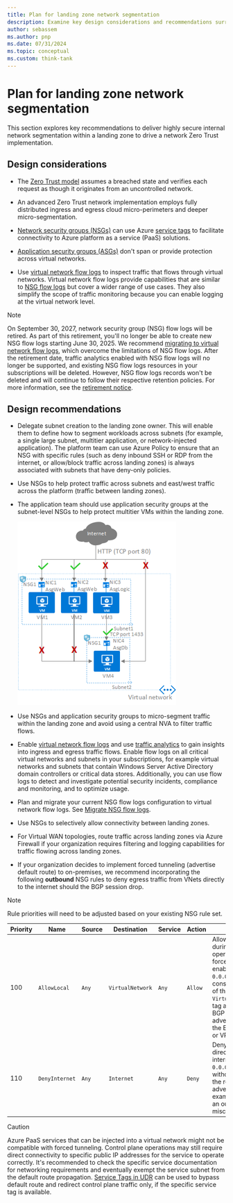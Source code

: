 ```yaml
---
title: Plan for landing zone network segmentation
description: Examine key design considerations and recommendations surrounding network segmentation with Azure landing zones.
author: sebassem
ms.author: pnp
ms.date: 07/31/2024
ms.topic: conceptual
ms.custom: think-tank
---
```


# Plan for landing zone network segmentation

This section explores key recommendations to deliver highly secure internal network segmentation within a landing zone to drive a network Zero Trust implementation.

## Design considerations

- The [Zero Trust model](/security/zero-trust/deploy/networks) assumes a breached state and verifies each request as though it originates from an uncontrolled network.

- An advanced Zero Trust network implementation employs fully distributed ingress and egress cloud micro-perimeters and deeper micro-segmentation.

- [Network security groups (NSGs)](/azure/virtual-network/network-security-groups-overview) can use Azure [service tags](/azure/virtual-network/service-tags-overview) to facilitate connectivity to Azure platform as a service (PaaS) solutions.

- [Application security groups (ASGs)](/azure/virtual-network/application-security-groups) don't span or provide protection across virtual networks.

- Use [virtual network flow logs](/azure/network-watcher/vnet-flow-logs-overview) to inspect traffic that flows through virtual networks. Virtual network flow logs provide capabilities that are similar to [NSG flow logs](/azure/network-watcher/network-watcher-nsg-flow-logging-overview) but cover a wider range of use cases. They also simplify the scope of traffic monitoring because you can enable logging at the virtual network level.

> [!NOTE]
> On September 30, 2027, network security group (NSG) flow logs will be retired. As part of this retirement, you'll no longer be able to create new NSG flow logs starting June 30, 2025. We recommend [migrating to virtual network flow logs](/azure/network-watcher/nsg-flow-logs-migrate), which overcome the limitations of NSG flow logs. After the retirement date, traffic analytics enabled with NSG flow logs will no longer be supported, and existing NSG flow logs resources in your subscriptions will be deleted. However, NSG flow logs records won't be deleted and will continue to follow their respective retention policies. For more information, see the [retirement notice](https://azure.microsoft.com/updates?id=Azure-NSG-flow-logs-Retirement).

## Design recommendations

- Delegate subnet creation to the landing zone owner. This will enable them to define how to segment workloads across subnets (for example, a single large subnet, multitier application, or network-injected application). The platform team can use Azure Policy to ensure that an NSG with specific rules (such as deny inbound SSH or RDP from the internet, or allow/block traffic across landing zones) is always associated with subnets that have deny-only policies.

- Use NSGs to help protect traffic across subnets and east/west traffic across the platform (traffic between landing zones).

- The application team should use application security groups at the subnet-level NSGs to help protect multitier VMs within the landing zone.

    [![Diagram that shows how application security group works.](./media/azure-asg.png)](./media/azure-asg.png#lightbox)

- Use NSGs and application security groups to micro-segment traffic within the landing zone and avoid using a central NVA to filter traffic flows.

- Enable [virtual network flow logs](/azure/network-watcher/vnet-flow-logs-overview) and use [traffic analytics](/azure/network-watcher/traffic-analytics) to gain insights into ingress and egress traffic flows. Enable flow logs on all critical virtual networks and subnets in your subscriptions, for example virtual networks and subnets that contain Windows Server Active Directory domain controllers or critical data stores. Additionally, you can use flow logs to detect and investigate potential security incidents, compliance and monitoring, and to optimize usage.

- Plan and migrate your current NSG flow logs configuration to virtual network flow logs. See [Migrate NSG flow logs](/azure/network-watcher/nsg-flow-logs-migrate).

- Use NSGs to selectively allow connectivity between landing zones.

- For Virtual WAN topologies, route traffic across landing zones via Azure Firewall if your organization requires filtering and logging capabilities for traffic flowing across landing zones.

- If your organization decides to implement forced tunneling (advertise default route) to on-premises, we recommend incorporating the following **outbound** NSG rules to deny egress traffic from VNets directly to the internet should the BGP session drop.

> [!NOTE]
> Rule priorities will need to be adjusted based on your existing NSG rule set.

  | Priority | Name | Source | Destination | Service | Action | Remark |
  | --- | --- | --- | --- | --- | --- | --- |
  | 100 | `AllowLocal` | `Any` | `VirtualNetwork` | `Any` | `Allow` | Allow traffic during normal operations. With forced tunneling enabled, `0.0.0.0/0` is considered part of the `VirtualNetwork` tag as long as BGP is advertising it to the ExpressRoute or VPN Gateway. |
  | 110 | `DenyInternet` | `Any` | `Internet` | `Any` | `Deny` | Deny traffic directly to the internet if the `0.0.0.0/0` route is withdrawn from the routes advertised (for example, due to an outage or misconfiguration). |

> [!CAUTION]
> Azure PaaS services that can be injected into a virtual network might not be compatible with forced tunneling. Control plane operations may still require direct connectivity to specific public IP addresses for the service to operate correctly. It's recommended to check the specific service documentation for networking requirements and eventually exempt the service subnet from the default route propagation. [Service Tags in UDR](/azure/virtual-network/virtual-networks-udr-overview#service-tags-for-user-defined-routes) can be used to bypass default route and redirect control plane traffic only, if the specific service tag is available.
